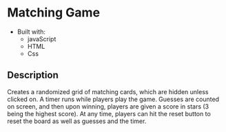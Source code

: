 <h1>Matching Game</h1>

- Built with:
  - javaScript
  - HTML
  - Css

<h2>Description</h2>
<p>Creates a randomized grid of matching cards, which are hidden unless clicked on. A timer runs while players play the game. Guesses are counted on screen, and then upon winning, players are given a score in stars (3 being the highest score). At any time, players can hit the reset button to reset the board as well as guesses and the timer.<p> 
